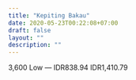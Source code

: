 ```yaml
---
title: "Kepiting Bakau"
date: 2020-05-23T00:22:08+07:00
draft: false
layout: ""
description: ""
---
```


3,600
Low
—
IDR838.94
IDR1,410.79 